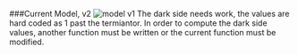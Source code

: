 ###Current Model, v2
![model v1](https://github.com/johnowagon/lunar-surface-temperature/blob/main/Figure_v2.png?raw=true)
The dark side needs work, the values are hard coded as 1 past the termiantor. In order to compute the dark side values, another function must be written or the current function must be modified.
